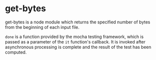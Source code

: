 # get-bytes

get-bytes is a node module which returns the specified number of bytes from the beginning of each input file.

`done` is a function provided by the mocha testing framework, which is passed as a parameter of the `it` function's callback. It is invoked after asynchronous processing is complete and the result of the test has been computed.